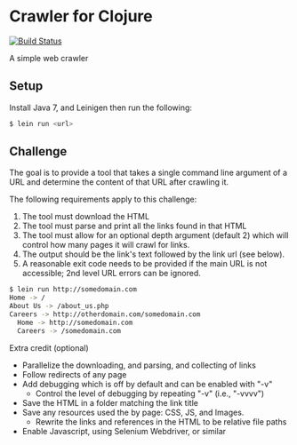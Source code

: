 # Crawler for Clojure

[![Build Status](https://travis-ci.org/jkamenik/crawler-clojure.svg?branch=master)](https://travis-ci.org/jkamenik/crawler-clojure)

A simple web crawler

## Setup

Install Java 7, and Leinigen then run the following:

```bash
$ lein run <url>
```

## Challenge

The goal is to provide a tool that takes a single command line
argument of a URL and determine the content of that URL after crawling
it.

The following requirements apply to this challenge:

1. The tool must download the HTML
1. The tool must parse and print all the links found in that HTML
1. The tool must allow for an optional depth argument (default 2)
   which will control how many pages it will crawl for links.
1. The output should be the link's text followed by the link url (see
   below).
1. A reasonable exit code needs to be provided if the main URL is not
   accessible; 2nd level URL errors can be ignored.

```bash
$ lein run http://somedomain.com
Home -> /
About Us -> /about_us.php
Careers -> http://otherdomain.com/somedomain.com
  Home -> http://somedomain.com
  Careers -> /somedomain.com
```

Extra credit (optional)
* Parallelize the downloading, and parsing, and collecting of links
* Follow redirects of any page
* Add debugging which is off by default and can be enabled with "-v"
  * Control the level of debugging by repeating "-v" (i.e., "-vvvv")
* Save the HTML in a folder matching the link title
* Save any resources used the by page: CSS, JS, and Images.
  * Rewrite the links and references in the HTML to be relative file paths
* Enable Javascript, using Selenium Webdriver, or similar
